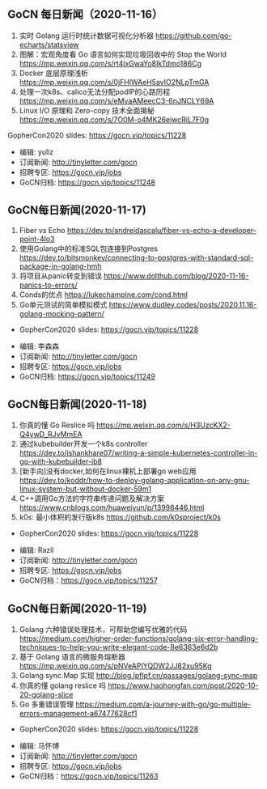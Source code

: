 ## GoCN 每日新闻（2020-11-16）

1. 实时 Golang 运行时统计数据可视化分析器 https://github.com/go-echarts/statsview
2. 图解：宏观角度看 Go 语言如何实现垃圾回收中的 Stop the World https://mp.weixin.qq.com/s/rt4lxGwaYo8IkTdmo186Cg
3. Docker 底层原理浅析 https://mp.weixin.qq.com/s/0jFHlWAeH5avIO2NLpTmGA
4. 处理一次k8s、calico无法分配podIP的心路历程 https://mp.weixin.qq.com/s/eMvaAMeecC3-6nJNCLY69A
5. Linux I/O 原理和 Zero-copy 技术全面揭秘 https://mp.weixin.qq.com/s/7O0M-o4MK26ejwcRiL7F0g

GopherCon2020 slides:  https://gocn.vip/topics/11228

- 编辑: yuliz
- 订阅新闻: http://tinyletter.com/gocn
- 招聘专区: https://gocn.vip/jobs
- GoCN归档: https://gocn.vip/topics/11248

## GoCN每日新闻(2020-11-17)

1. Fiber vs Echo https://dev.to/andreidascalu/fiber-vs-echo-a-developer-point-4lo3
2. 使用Golang中的标准SQL包连接到Postgres https://dev.to/bitsmonkey/connecting-to-postgres-with-standard-sql-package-in-golang-hmh
3. 将项目从panic转变到错误 https://www.dolthub.com/blog/2020-11-16-panics-to-errors/
4. Conds的优点 https://lukechampine.com/cond.html
5. Go单元测试的简单模拟模式 https://www.dudley.codes/posts/2020.11.16-golang-mocking-pattern/

* GopherCon2020 slides: https://gocn.vip/topics/11228

- 编辑: 李森森
- 订阅新闻: http://tinyletter.com/gocn
- 招聘专区: https://gocn.vip/jobs
- GoCN归档: https://gocn.vip/topics/11249

## GoCN每日新闻(2020-11-18)

1. 你真的懂 Go Reslice 吗 https://mp.weixin.qq.com/s/H3UzcKX2-Q4ywD_RJvMmEA
2. 通过kubebuilder开发一个k8s controller https://dev.to/ishankhare07/writing-a-simple-kubernetes-controller-in-go-with-kubebuilder-ib8
3. [新手向]没有docker,如何在linux裸机上部署go web应用 https://dev.to/koddr/how-to-deploy-golang-application-on-any-gnu-linux-system-but-without-docker-59m1
4. C++调用Go方法的字符串传递问题及解决方案 https://www.cnblogs.com/huaweiyun/p/13998446.html
5. k0s: 最小体积的发行版k8s https://github.com/k0sproject/k0s

* GopherCon2020 slides: https://gocn.vip/topics/11228

- 编辑: Razil
- 订阅新闻: http://tinyletter.com/gocn
- 招聘专区: https://gocn.vip/jobs
- GoCN归档：https://gocn.vip/topics/11257

## GoCN每日新闻(2020-11-19)

1. Golang 六种错误处理技术，可帮助您编写优雅的代码 https://medium.com/higher-order-functions/golang-six-error-handling-techniques-to-help-you-write-elegant-code-8e6363e6d2b
2. 基于 Golang 语言的微服务熔断器 https://mp.weixin.qq.com/s/pNVeAPIYQDW2JJ82xu95Kg
3. Golang sync.Map 实现 http://blog.lpflpf.cn/passages/golang-sync-map
4. 你真的懂 golang reslice 吗 https://www.haohongfan.com/post/2020-10-20-golang-slice
5. Go 多重错误管理 https://medium.com/a-journey-with-go/go-multiple-errors-management-a67477628cf1

* GopherCon2020 slides: https://gocn.vip/topics/11228

- 编辑: 马怀博
- 订阅新闻: http://tinyletter.com/gocn
- 招聘专区: https://gocn.vip/jobs
- GoCN归档：https://gocn.vip/topics/11263
